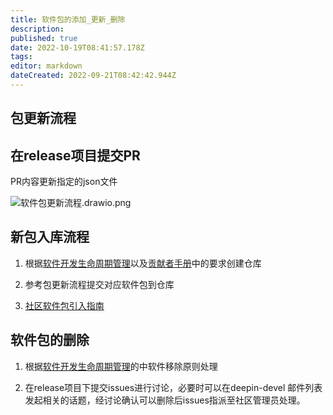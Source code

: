 ```yaml
---
title: 软件包的添加_更新_删除
description: 
published: true
date: 2022-10-19T08:41:57.178Z
tags: 
editor: markdown
dateCreated: 2022-09-21T08:42:42.944Z
---
```


## 包更新流程
## 在release项目提交PR
 PR内容更新指定的json文件
 
 ![软件包更新流程.drawio.png](/开发者指南/软件包更新流程.drawio.png)
 
 
##  新包入库流程

1. 根据[软件开发生命周期管理](https://wiki.deepin.org/zh/%E5%BC%80%E5%8F%91%E8%80%85%E6%8C%87%E5%8D%97/%E8%B4%A1%E7%8C%AE%E6%8C%87%E5%8D%97/%E8%BD%AF%E4%BB%B6%E5%BC%80%E5%8F%91%E7%94%9F%E5%91%BD%E5%91%A8%E6%9C%9F%E7%AE%A1%E7%90%86)以及[贡献者手册](https://wiki.deepin.org/zh/%E5%BC%80%E5%8F%91%E8%80%85%E6%8C%87%E5%8D%97/contributing-handbook)中的要求创建仓库

2. 参考包更新流程提交对应软件包到仓库

3. [社区软件包引入指南](https://wiki.deepin.org/zh/%E5%BC%80%E5%8F%91%E8%80%85%E6%8C%87%E5%8D%97/%E8%B4%A1%E7%8C%AE%E6%8C%87%E5%8D%97/%E8%BD%AF%E4%BB%B6%E5%8C%85%E5%BC%95%E5%85%A5%E6%8C%87%E5%8D%97)


## 软件包的删除

1. 根据[软件开发生命周期管理](https://wiki.deepin.org/zh/%E5%BC%80%E5%8F%91%E8%80%85%E6%8C%87%E5%8D%97/%E8%B4%A1%E7%8C%AE%E6%8C%87%E5%8D%97/%E8%BD%AF%E4%BB%B6%E5%BC%80%E5%8F%91%E7%94%9F%E5%91%BD%E5%91%A8%E6%9C%9F%E7%AE%A1%E7%90%86)的中软件移除原则处理

2. 在release项目下提交issues进行讨论，必要时可以在deepin-devel 邮件列表发起相关的话题，经讨论确认可以删除后issues指派至社区管理员处理。
